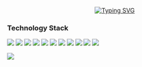 <div align = "center">
  
[![Typing SVG](https://readme-typing-svg.demolab.com?font=Fira+Code&weight=600&size=22&pause=2000&color=1B2932&background=FFFFFF&center=true&vCenter=true&width=600&lines=Hi%2C+I'm+Thomas%2C+an+aspiring+developer)](https://git.io/typing-svg)

</div>

<h3>
  Technology Stack
</h3>
<p>
  <img src="https://img.shields.io/badge/Rust-ef4a00?style=flat&logo=rust&logoColor=white">
  <img src="https://img.shields.io/badge/Go-00ADD8?style=flat&logo=go&logoColor=white">
  <img src="https://img.shields.io/badge/Python-3776AB?style=flat&logo=python&logoColor=white">
  <img src="https://img.shields.io/badge/Kotlin-black?style=flat&logo=kotlin">
  <img src="https://img.shields.io/badge/C-00599C?style=flat&logo=c&logoColor=white"/>
  <img src="https://img.shields.io/badge/-C++-00599C?style=flat&logo=c"/>
  <img src="https://img.shields.io/badge/-HTML5-E34F26?style=flat&logo=html5&logoColor=white"/>
  <img src="https://img.shields.io/badge/-CSS3-1572B6?style=flat&logo=css3"/>
  <img src="https://img.shields.io/badge/-JavaScript-black?style=flat&logo=javascript"/>
  <img src="https://img.shields.io/badge/-Nodejs-black?style=flat&logo=Node.js"/>
  <img src="https://img.shields.io/badge/PHP-black?style=flat&logo=php">
</p>
<p>
  <img src = "https://github-readme-stats.vercel.app/api/top-langs/?username=thomas-souchet&hide=css,powershell,html&layout=compact&theme=noctis_minimus">
</p>

